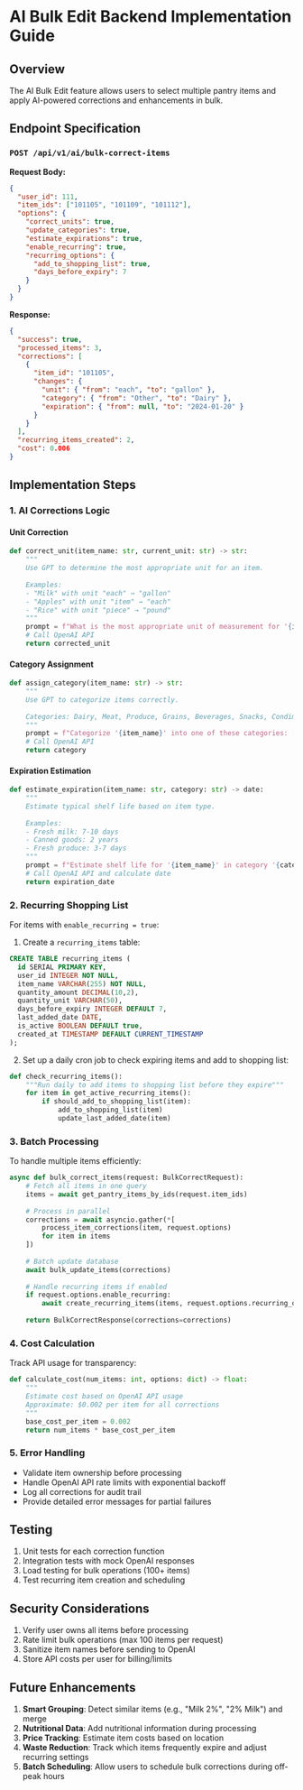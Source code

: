 # AI Bulk Edit Backend Implementation Guide

## Overview
The AI Bulk Edit feature allows users to select multiple pantry items and apply AI-powered corrections and enhancements in bulk.

## Endpoint Specification

### `POST /api/v1/ai/bulk-correct-items`

**Request Body:**
```json
{
  "user_id": 111,
  "item_ids": ["101105", "101109", "101112"],
  "options": {
    "correct_units": true,
    "update_categories": true,
    "estimate_expirations": true,
    "enable_recurring": true,
    "recurring_options": {
      "add_to_shopping_list": true,
      "days_before_expiry": 7
    }
  }
}
```

**Response:**
```json
{
  "success": true,
  "processed_items": 3,
  "corrections": [
    {
      "item_id": "101105",
      "changes": {
        "unit": { "from": "each", "to": "gallon" },
        "category": { "from": "Other", "to": "Dairy" },
        "expiration": { "from": null, "to": "2024-01-20" }
      }
    }
  ],
  "recurring_items_created": 2,
  "cost": 0.006
}
```

## Implementation Steps

### 1. AI Corrections Logic

#### Unit Correction
```python
def correct_unit(item_name: str, current_unit: str) -> str:
    """
    Use GPT to determine the most appropriate unit for an item.
    
    Examples:
    - "Milk" with unit "each" → "gallon"
    - "Apples" with unit "item" → "each"
    - "Rice" with unit "piece" → "pound"
    """
    prompt = f"What is the most appropriate unit of measurement for '{item_name}'? Current: {current_unit}"
    # Call OpenAI API
    return corrected_unit
```

#### Category Assignment
```python
def assign_category(item_name: str) -> str:
    """
    Use GPT to categorize items correctly.
    
    Categories: Dairy, Meat, Produce, Grains, Beverages, Snacks, Condiments, Other
    """
    prompt = f"Categorize '{item_name}' into one of these categories: [list]"
    # Call OpenAI API
    return category
```

#### Expiration Estimation
```python
def estimate_expiration(item_name: str, category: str) -> date:
    """
    Estimate typical shelf life based on item type.
    
    Examples:
    - Fresh milk: 7-10 days
    - Canned goods: 2 years
    - Fresh produce: 3-7 days
    """
    prompt = f"Estimate shelf life for '{item_name}' in category '{category}'"
    # Call OpenAI API and calculate date
    return expiration_date
```

### 2. Recurring Shopping List

For items with `enable_recurring = true`:

1. Create a `recurring_items` table:
```sql
CREATE TABLE recurring_items (
  id SERIAL PRIMARY KEY,
  user_id INTEGER NOT NULL,
  item_name VARCHAR(255) NOT NULL,
  quantity_amount DECIMAL(10,2),
  quantity_unit VARCHAR(50),
  days_before_expiry INTEGER DEFAULT 7,
  last_added_date DATE,
  is_active BOOLEAN DEFAULT true,
  created_at TIMESTAMP DEFAULT CURRENT_TIMESTAMP
);
```

2. Set up a daily cron job to check expiring items and add to shopping list:
```python
def check_recurring_items():
    """Run daily to add items to shopping list before they expire"""
    for item in get_active_recurring_items():
        if should_add_to_shopping_list(item):
            add_to_shopping_list(item)
            update_last_added_date(item)
```

### 3. Batch Processing

To handle multiple items efficiently:

```python
async def bulk_correct_items(request: BulkCorrectRequest):
    # Fetch all items in one query
    items = await get_pantry_items_by_ids(request.item_ids)
    
    # Process in parallel
    corrections = await asyncio.gather(*[
        process_item_corrections(item, request.options) 
        for item in items
    ])
    
    # Batch update database
    await bulk_update_items(corrections)
    
    # Handle recurring items if enabled
    if request.options.enable_recurring:
        await create_recurring_items(items, request.options.recurring_options)
    
    return BulkCorrectResponse(corrections=corrections)
```

### 4. Cost Calculation

Track API usage for transparency:

```python
def calculate_cost(num_items: int, options: dict) -> float:
    """
    Estimate cost based on OpenAI API usage
    Approximate: $0.002 per item for all corrections
    """
    base_cost_per_item = 0.002
    return num_items * base_cost_per_item
```

### 5. Error Handling

- Validate item ownership before processing
- Handle OpenAI API rate limits with exponential backoff
- Log all corrections for audit trail
- Provide detailed error messages for partial failures

## Testing

1. Unit tests for each correction function
2. Integration tests with mock OpenAI responses
3. Load testing for bulk operations (100+ items)
4. Test recurring item creation and scheduling

## Security Considerations

1. Verify user owns all items before processing
2. Rate limit bulk operations (max 100 items per request)
3. Sanitize item names before sending to OpenAI
4. Store API costs per user for billing/limits

## Future Enhancements

1. **Smart Grouping**: Detect similar items (e.g., "Milk 2%", "2% Milk") and merge
2. **Nutritional Data**: Add nutritional information during processing
3. **Price Tracking**: Estimate item costs based on location
4. **Waste Reduction**: Track which items frequently expire and adjust recurring settings
5. **Batch Scheduling**: Allow users to schedule bulk corrections during off-peak hours